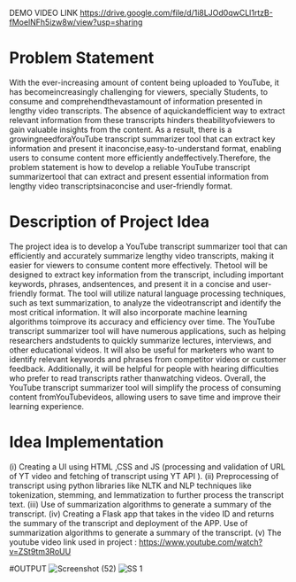 
DEMO VIDEO LINK
https://drive.google.com/file/d/1i8LJOd0qwCLl1rtzB-fMoelNFh5izw8w/view?usp=sharing

# Problem Statement
With the ever-increasing amount of content being uploaded to YouTube, it has becomeincreasingly challenging for viewers, specially Students, to consume and comprehendthevastamount of information presented in lengthy video transcripts. The absence of aquickandefficient way to extract relevant information from these transcripts hinders theabilityofviewers to gain valuable insights from the content. As a result, there is a growingneedforaYouTube transcript summarizer tool that can extract key information and present it inaconcise,easy-to-understand format, enabling users to consume content more efficiently andeffectively.Therefore, the problem statement is how to develop a reliable YouTube transcript summarizertool that can extract and present essential information from lengthy video transcriptsinaconcise and user-friendly format. 

# Description of Project Idea
The project idea is to develop a YouTube transcript summarizer tool that can efficiently and accurately
summarize lengthy video transcripts, making it easier for viewers to consume content more effectively. Thetool
will be designed to extract key information from the transcript, including important keywords, phrases, andsentences, and present it in a concise and user-friendly format. The tool will utilize natural language processing techniques, such as text summarization, to analyze the videotranscript and identify the most critical information. It will also incorporate machine learning algorithms toimprove its accuracy and efficiency over time. The YouTube transcript summarizer tool will have numerous applications, such as helping researchers andstudents to quickly summarize lectures, interviews, and other educational videos. It will also be useful for
marketers who want to identify relevant keywords and phrases from competitor videos or customer feedback. Additionally, it will be helpful for people with hearing difficulties who prefer to read transcripts rather thanwatching videos. Overall, the YouTube transcript summarizer tool will simplify the process of consuming content fromYouTubevideos, allowing users to save time and improve their learning experience.


# Idea Implementation
(i) Creating a UI using HTML ,CSS and JS (processing and validation of URL of YT video and fetching of transcript using YT API ).
(ii) Preprocessing of transcript using python libraries like NLTK and NLP techniques like tokenization, stemming, and lemmatization to further process the transcript text.
(iii) Use of summarization algorithms to generate a summary of the transcript.
(iv) Creating a Flask app that takes in the video ID and returns the summary of the transcript and deployment of the APP. Use of summarization algorithms to generate a summary of the transcript.
(v) The youtube video link used in project : https://www.youtube.com/watch?v=ZSt9tm3RoUU 

#OUTPUT
![Screenshot (52)](https://user-images.githubusercontent.com/90023409/232319647-4f58e448-dbf8-4a05-88a1-654668ed78c1.png)
![SS 1](https://user-images.githubusercontent.com/90023409/232320374-35f4a92c-26cc-4188-bc7a-db5038dfbdf0.jpg)

